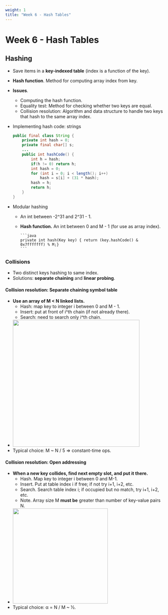 ```yaml
---
weight: 1
title: "Week 6 - Hash Tables"
---
```


# Week 6 - Hash Tables

## Hashing

* Save items in a **key-indexed table** (index is a function of the key).
* **Hash function**. Method for computing array index from key.
* **Issues**.
  * Computing the hash function.
  * Equality test: Method for checking whether two keys are equal.
  * Collision resolution: Algorithm and data structure to handle two keys that hash to the same array index.

* Implementing hash code: strings

    ```java
    public final class String {
        private int hash = 0;
        private final char[] s;
        ...
        public int hashCode() {
            int h = hash;
            if(h != 0) return h;
            int hash = 0;
            for (int i = 0; i < length(); i++)
                hash = s[i] + (31 * hash);
            hash = h;
            return h;
        }
    }
    ```

* Modular hashing
  * An int between -2^31 and 2^31 - 1.
  * **Hash function.** An int between 0 and M - 1 (for use as array index).

        ```java
        private int hash(Key key) { return (key.hashCode() & 0x7fffffff) % M;}
        ```

### Collisions

* Two distinct keys hashing to same index.
* Solutions: **separate chaining** and **linear probing**.

#### Collision resolution: Separate chaining symbol table

* **Use an array of M < N linked lists.**
  * Hash: map key to integer i between 0 and M - 1.
  * Insert: put at front of i^th chain (if not already there).
  * Search: need to search only i^th chain.
* <img src="https://i.imgur.com/ubxBtRh.jpg" style="width:400px" />
* Typical choice: M ~ N / 5 ⇒ constant-time ops.

#### Collision resolution: Open addressing

* **When a new key collides, find next empty slot, and put it there.**
  * Hash. Map key to integer i between 0 and M-1.
  * Insert. Put at table index i if free; if not try i+1, i+2, etc.
  * Search. Search table index i; if occupied but no match, try i+1, i+2, etc.
  * Note. Array size M **must be** greater than number of key-value pairs N.
* <img src="https://i.imgur.com/Am6yr2b.jpg" style="width:300px" />
* Typical choice: α = N / M ~ ½.
